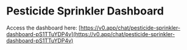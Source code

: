 # Pesticide Sprinkler Dashboard

Access the dashboard here: [https://v0.app/chat/pesticide-sprinkler-dashboard-pS1TTuYDP4v](https://v0.app/chat/pesticide-sprinkler-dashboard-pS1TTuYDP4v)